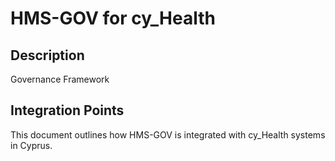 # HMS-GOV for cy_Health

## Description

Governance Framework

## Integration Points

This document outlines how HMS-GOV is integrated with cy_Health systems in Cyprus.
